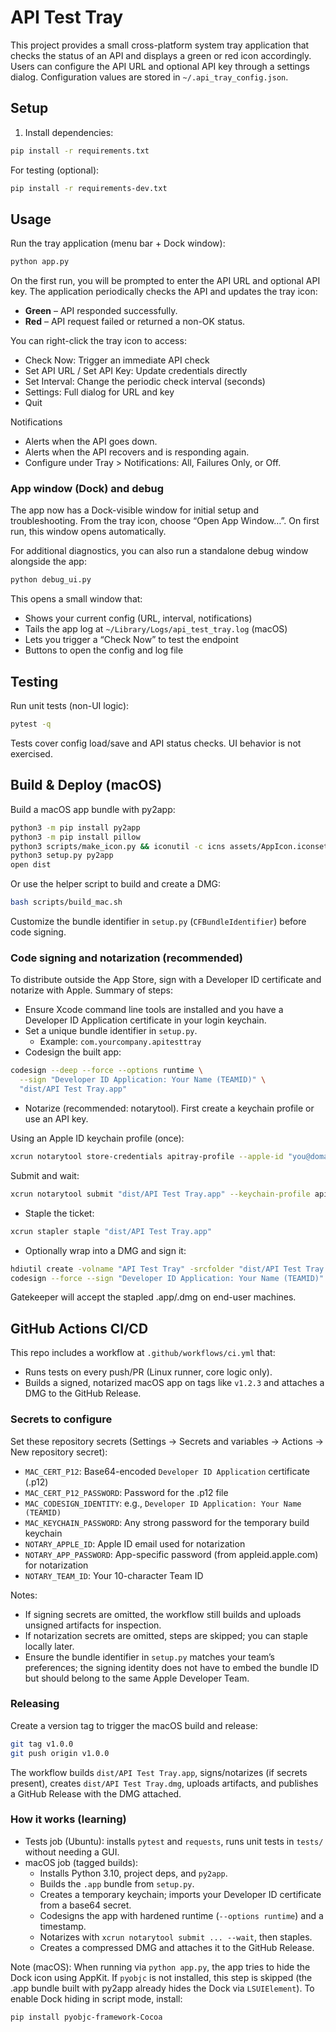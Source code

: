 # API Test Tray

This project provides a small cross-platform system tray application that checks the status of an API and displays a green or red icon accordingly. Users can configure the API URL and optional API key through a settings dialog. Configuration values are stored in `~/.api_tray_config.json`.

## Setup

1. Install dependencies:

```bash
pip install -r requirements.txt
```

For testing (optional):

```bash
pip install -r requirements-dev.txt
```

## Usage

Run the tray application (menu bar + Dock window):

```bash
python app.py
```

On the first run, you will be prompted to enter the API URL and optional API key. The application periodically checks the API and updates the tray icon:

- **Green** – API responded successfully.
- **Red** – API request failed or returned a non-OK status.

You can right-click the tray icon to access:
- Check Now: Trigger an immediate API check
- Set API URL / Set API Key: Update credentials directly
- Set Interval: Change the periodic check interval (seconds)
- Settings: Full dialog for URL and key
- Quit

Notifications
- Alerts when the API goes down.
- Alerts when the API recovers and is responding again.
 - Configure under Tray > Notifications: All, Failures Only, or Off.

### App window (Dock) and debug

The app now has a Dock-visible window for initial setup and troubleshooting. From the tray icon, choose “Open App Window…”. On first run, this window opens automatically.

For additional diagnostics, you can also run a standalone debug window alongside the app:

```bash
python debug_ui.py
```

This opens a small window that:
- Shows your current config (URL, interval, notifications)
- Tails the app log at `~/Library/Logs/api_test_tray.log` (macOS)
- Lets you trigger a “Check Now” to test the endpoint
- Buttons to open the config and log file

## Testing

Run unit tests (non-UI logic):

```bash
pytest -q
```

Tests cover config load/save and API status checks. UI behavior is not exercised.

## Build & Deploy (macOS)

Build a macOS app bundle with py2app:

```bash
python3 -m pip install py2app
python3 -m pip install pillow
python3 scripts/make_icon.py && iconutil -c icns assets/AppIcon.iconset -o assets/AppIcon.icns
python3 setup.py py2app
open dist
```

Or use the helper script to build and create a DMG:

```bash
bash scripts/build_mac.sh
```

Customize the bundle identifier in `setup.py` (`CFBundleIdentifier`) before code signing.

### Code signing and notarization (recommended)

To distribute outside the App Store, sign with a Developer ID certificate and notarize with Apple. Summary of steps:

- Ensure Xcode command line tools are installed and you have a Developer ID Application certificate in your login keychain.
- Set a unique bundle identifier in `setup.py`.
  - Example: `com.yourcompany.apitesttray`
- Codesign the built app:

```bash
codesign --deep --force --options runtime \
  --sign "Developer ID Application: Your Name (TEAMID)" \
  "dist/API Test Tray.app"
```

- Notarize (recommended: notarytool). First create a keychain profile or use an API key.

Using an Apple ID keychain profile (once):

```bash
xcrun notarytool store-credentials apitray-profile --apple-id "you@domain.com" --team-id TEAMID --password "app-specific-password"
```

Submit and wait:

```bash
xcrun notarytool submit "dist/API Test Tray.app" --keychain-profile apitray-profile --wait
```

- Staple the ticket:

```bash
xcrun stapler staple "dist/API Test Tray.app"
```

- Optionally wrap into a DMG and sign it:

```bash
hdiutil create -volname "API Test Tray" -srcfolder "dist/API Test Tray.app" -ov -format UDZO "dist/API Test Tray.dmg"
codesign --force --sign "Developer ID Application: Your Name (TEAMID)" "dist/API Test Tray.dmg"
```

Gatekeeper will accept the stapled .app/.dmg on end-user machines.

## GitHub Actions CI/CD

This repo includes a workflow at `.github/workflows/ci.yml` that:
- Runs tests on every push/PR (Linux runner, core logic only).
- Builds a signed, notarized macOS app on tags like `v1.2.3` and attaches a DMG to the GitHub Release.

### Secrets to configure

Set these repository secrets (Settings → Secrets and variables → Actions → New repository secret):

- `MAC_CERT_P12`: Base64-encoded `Developer ID Application` certificate (.p12)
- `MAC_CERT_P12_PASSWORD`: Password for the .p12 file
- `MAC_CODESIGN_IDENTITY`: e.g., `Developer ID Application: Your Name (TEAMID)`
- `MAC_KEYCHAIN_PASSWORD`: Any strong password for the temporary build keychain
- `NOTARY_APPLE_ID`: Apple ID email used for notarization
- `NOTARY_APP_PASSWORD`: App-specific password (from appleid.apple.com) for notarization
- `NOTARY_TEAM_ID`: Your 10-character Team ID

Notes:
- If signing secrets are omitted, the workflow still builds and uploads unsigned artifacts for inspection.
- If notarization secrets are omitted, steps are skipped; you can staple locally later.
 - Ensure the bundle identifier in `setup.py` matches your team’s preferences; the signing identity does not have to embed the bundle ID but should belong to the same Apple Developer Team.

### Releasing

Create a version tag to trigger the macOS build and release:

```bash
git tag v1.0.0
git push origin v1.0.0
```

The workflow builds `dist/API Test Tray.app`, signs/notarizes (if secrets present), creates `dist/API Test Tray.dmg`, uploads artifacts, and publishes a GitHub Release with the DMG attached.

### How it works (learning)

- Tests job (Ubuntu): installs `pytest` and `requests`, runs unit tests in `tests/` without needing a GUI.
- macOS job (tagged builds):
  - Installs Python 3.10, project deps, and `py2app`.
  - Builds the `.app` bundle from `setup.py`.
  - Creates a temporary keychain; imports your Developer ID certificate from a base64 secret.
  - Codesigns the app with hardened runtime (`--options runtime`) and a timestamp.
  - Notarizes with `xcrun notarytool submit ... --wait`, then staples.
  - Creates a compressed DMG and attaches it to the GitHub Release.


Note (macOS): When running via `python app.py`, the app tries to hide the Dock icon using AppKit. If `pyobjc` is not installed, this step is skipped (the .app bundle built with py2app already hides the Dock via `LSUIElement`). To enable Dock hiding in script mode, install:

```bash
pip install pyobjc-framework-Cocoa
```
